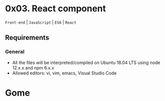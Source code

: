 # 0x03. React component
```Front-end``` | ```JavaScript``` | ```ES6``` | ```React```
## Requirements 
### General
* All the files will be interpreted/compiled on Ubuntu 18.04 LTS using node 12.x.x and npm 6.x.x
* Allowed editors: vi, vim, emacs, Visual Studio Code
# Gome
